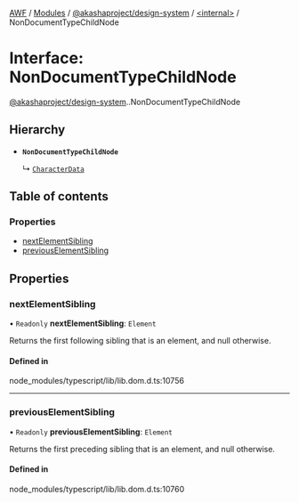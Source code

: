 [AWF](../README.md) / [Modules](../modules.md) / [@akashaproject/design-system](../modules/akashaproject_design_system.md) / [<internal\>](../modules/akashaproject_design_system._internal_.md) / NonDocumentTypeChildNode

# Interface: NonDocumentTypeChildNode

[@akashaproject/design-system](../modules/akashaproject_design_system.md).[<internal>](../modules/akashaproject_design_system._internal_.md).NonDocumentTypeChildNode

## Hierarchy

- **`NonDocumentTypeChildNode`**

  ↳ [`CharacterData`](akashaproject_design_system._internal_.CharacterData.md)

## Table of contents

### Properties

- [nextElementSibling](akashaproject_design_system._internal_.NonDocumentTypeChildNode.md#nextelementsibling)
- [previousElementSibling](akashaproject_design_system._internal_.NonDocumentTypeChildNode.md#previouselementsibling)

## Properties

### nextElementSibling

• `Readonly` **nextElementSibling**: `Element`

Returns the first following sibling that is an element, and null otherwise.

#### Defined in

node_modules/typescript/lib/lib.dom.d.ts:10756

___

### previousElementSibling

• `Readonly` **previousElementSibling**: `Element`

Returns the first preceding sibling that is an element, and null otherwise.

#### Defined in

node_modules/typescript/lib/lib.dom.d.ts:10760
